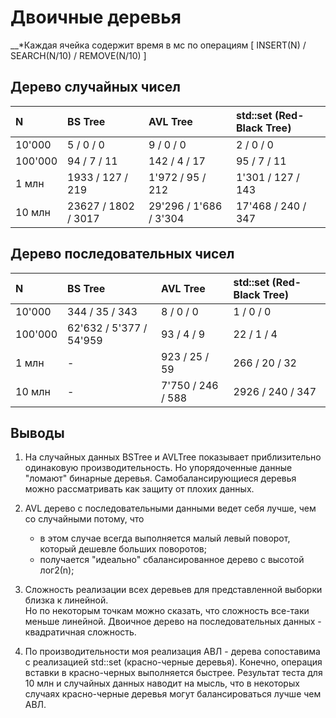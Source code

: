 # Двоичные деревья

__*Каждая ячейка содержит время в мс по операциям [ INSERT(N) /  SEARCH(N/10) / REMOVE(N/10) ]


## Дерево случайных чисел  

|   N   |      BS Tree          |   AVL Tree        |   std::set (Red-Black Tree)  |
| :---- | :-------------------- |:----------------- |:---------------------------- |
| 10'000 |   5 / 0 / 0          |    9 / 0 / 0          |     2 / 0 / 0     |
| 100'000 |  94 / 7 / 11        |    142 / 4 / 17         |     95 / 7 / 11     |
| 1 млн  |  1933 / 127 / 219    |    1'972 / 95 / 212      |  1'301 / 127 / 143     |
| 10 млн |  23627 / 1802 / 3017 |    29'296 / 1'686 / 3'304   |  17'468 / 240 / 347 |


## Дерево последовательных чисел  

|   N   |      BS Tree          |   AVL Tree        |   std::set (Red-Black Tree)  |
| :---- | :-------------------- |:----------------- |:---------------------------- |
| 10'000 |   344 / 35 / 343     |    8 / 0 / 0       |     1 / 0 / 0     |
| 100'000 |  62'632 / 5'377 / 54'959  |  93 / 4 / 9  |         22 / 1 / 4     |
| 1 млн  |  -                   |  923 / 25 / 59   |      266 / 20 / 32     |
| 10 млн |  -                   |    7'750 / 246 / 588 |     2926 / 240 / 347 |



## Выводы

1) На случайных данных BSTree и AVLTree показывает приблизительно одинаковую производительность.
   Но упорядоченные данные "ломают" бинарные деревья. Самобалансирующиеся деревья можно рассматривать
   как защиту от плохих данных.

2) AVL дерево с последовательными данными ведет себя лучше, чем со случайными потому, что
    - в этом случае всегда выполняется малый левый поворот, который дешевле больших поворотов; 
    - получается "идеально" сбалансированное дерево с высотой лог2(n);

3) Сложность реализации всех деревьев для представленной выборки близка к линейной.  
   Но по некоторым точкам можно сказать, что сложность все-таки меньше линейной.
   Двоичное дерево на последовательных данных - квадратичная сложность.

4) По производительности моя реализация АВЛ - дерева сопоставима с реализацией std::set (красно-черные деревья).
   Конечно, операция вставки в красно-черных выполняется быстрее.
   Результат теста для 10 млн и случайных данных наводит на мысль, что в некоторых случаях 
   красно-черные деревья могут балансироваться лучше чем АВЛ.
